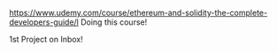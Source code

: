 https://www.udemy.com/course/ethereum-and-solidity-the-complete-developers-guide/l
Doing this course!

1st Project on Inbox!
